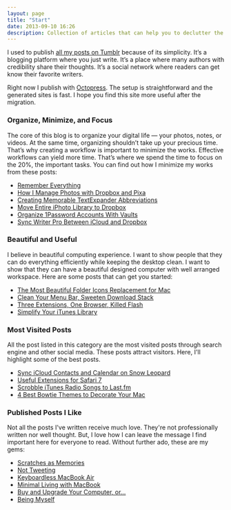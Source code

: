```yaml
---
layout: page
title: "Start"
date: 2013-09-10 16:26
description: Collection of articles that can help you to declutter the messy and disorganized Mac storage.
---
```


I used to publish [all my posts on Tumblr][5110-001] because of its simplicity. It’s a blogging platform where you just write. It’s a place where many authors with credibility share their thoughts. It’s a social network where readers can get know their favorite writers.

Right now I publish with [Octopress][5110-002]. The setup is straightforward and the generated sites is fast. I hope you find this site more useful after the migration.

[5110-001]: http://sayzlim.tumblr.com "Typing of Life"
[5110-002]: http://octopress.org/ "Octopress"

### Organize, Minimize, and Focus
The core of this blog is to organize your digital life — your photos, notes, or videos.  At the same time, organizing shouldn’t take up your precious time. That’s why creating a workflow  is important to minimize the works. Effective workflows can yield more time. That’s where we spend the time to focus on the 20%, the important tasks. You can find out how I minimize my works from these posts:

- [Remember Everything](http://sayzlim.net/remember-everything "Remember Everything - Sayz Lim")
- [How I Manage Photos with Dropbox and Pixa](http://sayzlim.net/manage-dropbox-photos-pixa "How I Manage Photos with Dropbox and Pixa - Sayz Lim")
- [Creating Memorable TextExpander Abbreviations](http://sayzlim.net/memorable-textexpander-abbreviations/ "Creating Memorable TextExpander Abbreviations - Sayz Lim")
- [Move Entire iPhoto Library to Dropbox](http://sayzlim.net/move-entire-iphoto-library-to-dropbox "Move Entire iPhoto Library to Dropbox - Sayz Lim")
- [Organize 1Password Accounts With Vaults](http://sayzlim.net/organize-1password-vaults/ "Organize 1Password Accounts With Vaults - Sayz Lim")
- [Sync Writer Pro Between iCloud and Dropbox](http://sayzlim.net/sync-writer-pro-icloud-dropbox/ "Sync Writer Pro Between iCloud and Dropbox - Sayz Lim")

### Beautiful and Useful
I believe in beautiful computing experience. I want to show people that they can do everything efficiently while keeping the desktop clean. I want to show that they can have a beautiful designed computer with well arranged workspace.  Here are some posts that can get you started:

- [The Most Beautiful Folder Icons Replacement for Mac](http://sayzlim.net/most-beautiful-folder-icons-mac "The Most Beautiful Folder Icons Replacement for Mac - Sayz Lim")
- [Clean Your Menu Bar, Sweeten Download Stack](http://sayzlim.net/clean-your-menu-bar-sweeten-download-stack/ "Clean Your Menu Bar, Sweeten Download Stack - Sayz Lim")
- [Three Extensions, One Browser, Killed Flash](http://sayzlim.net/three-extensions-one-browser-killed-flash/ "Three Extensions, One Browser, Killed Flash - Sayz Lim")
- [Simplify Your iTunes Library](http://sayzlim.net/simplify-your-itunes-library/ "Simplify Your iTunes Library - Sayz Lim")

### Most Visited Posts
All the post listed in this category are the most visited posts through search engine and other social media. These posts attract visitors. Here, I'll highlight some of the best posts.

- [Sync iCloud Contacts and Calendar on Snow Leopard](http://sayzlim.net/sync-icloud-contacts-calendar-snow-leopard "Sync iCloud Contacts and Calendar on Snow Leopard - Sayz Lim")
- [Useful Extensions for Safari 7](http://sayzlim.net/useful-safari-extensions/ "Useful Extensions for Safari 7  - Sayz Lim")
- [Scrobble iTunes Radio Songs to Last.fm](http://sayzlim.net/scrobble-itunes-radio-lastfm "Scrobble iTunes Radio Songs to Last.fm - Sayz Lim")
- [4 Best Bowtie Themes to Decorate Your Mac](http://sayzlim.net/best-bowtie-themes/ "4 Best Bowtie Themes to Decorate Your Mac - Sayz Lim")

### Published Posts I Like
Not all the posts I've written receive much love. They're not professionally written nor well thought. But, I love how I can leave the message I find important here for everyone to read. Without further ado, these are my gems:

- [Scratches as Memories](http://sayzlim.net/scratches-as-memories/ "Scratches as Memories - Sayz Lim")
- [Not Tweeting](http://sayzlim.net/not-tweeting "Not Tweeting - Sayz Lim")
- [Keyboardless MacBook Air](http://sayzlim.net/keyboardless-macbook-air/ "Keyboardless MacBook Air - Sayz Lim")
- [Minimal Living with MacBook](http://sayzlim.net/minimal-living-with-macbook "Minimal Living with MacBook - Sayz Lim")
- [Buy and Upgrade Your Computer, or…](http://sayzlim.net/buy-and-upgrade-your-computer-or/ "Buy and Upgrade Your Computer, or... - Sayz Lim")
- [Being Myself](http://sayzlim.net/being-myself "Being Myself - Sayz Lim")